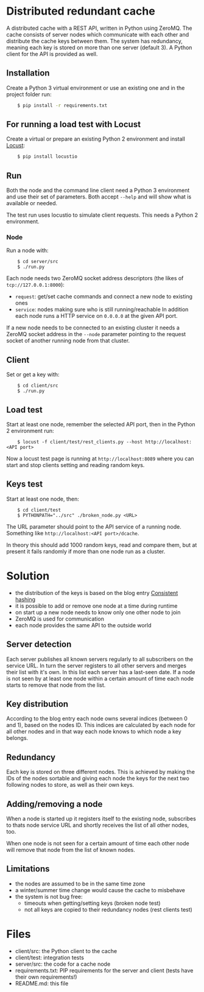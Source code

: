 # Distributed redundant cache

A distributed cache with a REST API, written in Python using ZeroMQ.
The cache consists of server nodes which communicate with each other and
distribute the cache keys between them. The system has redundancy, meaning each
key is stored on more than one server (default 3). A Python client for the
API is provided as well.


## Installation

Create a Python 3 virtual environment or use an existing one and in the project
folder run:
```bash
    $ pip install -r requirements.txt
```


## For running a load test with Locust

Create a virtual or prepare an existing Python 2 environment and install
[Locust](http://locust.io/):
```bash
    $ pip install locustio
```


## Run

Both the node and the command line client need a Python 3 environment and use
their set of parameters. Both accept `--help` and will show what is available
or needed.

The test run uses locustio to simulate client requests. This needs a Python 2
environment.


### Node

Run a node with:
```
    $ cd server/src
    $ ./run.py
```

Each node needs two ZeroMQ socket address descriptors (the likes of
`tcp://127.0.0.1:8000`):
- `request`: get/set cache commands and connect a new node to existing ones 
- `service`: nodes making sure who is still running/reachable
In addition each node runs a HTTP service on `0.0.0.0` at the given API port.

If a new node needs to be connected to an existing cluster it needs a ZeroMQ
socket address in the `--node` parameter pointing to the request socket of
another running node from that cluster.


## Client

Set or get a key with:
```
    $ cd client/src
    $ ./run.py
```

## Load test

Start at least one node, remember the selected API port, then in the Python 2
environment run:
```
    $ locust -f client/test/rest_clients.py --host http://localhost:<API port>
```
Now a locust test page is running at `http://localhost:8089` where you can
start and stop clients setting and reading random keys.


## Keys test

Start at least one node, then:
```
    $ cd client/test
    $ PYTHONPATH="../src" ./broken_node.py <URL>
```
The URL parameter should point to the API service of a running node. Something
like `http://localhost:<API port>/dcache`.

In theory this should add 1000 random keys, read and compare them, but at
present it fails randomly if more than one node run as a cluster.


# Solution

- the distribution of the keys is based on the blog entry
[Consistent hashing](http://michaelnielsen.org/blog/consistent-hashing/)
- it is possible to add or remove one node at a time during runtime
- on start up a new node needs to know only one other node to join
- ZeroMQ is used for communication
- each node provides the same API to the outside world


## Server detection

Each server publishes all known servers regularly to all subscribers on the
service URL. In turn the server registers to all other servers and merges their
list with it's own. In this list each server has a last-seen date. If a node is
not seen by at least one node within a certain amount of time each node starts
to remove that node from the list.


## Key distribution

According to the blog entry each node owns several indices (between 0 and 1),
based on the nodes ID. This indices are calculated by each node for all other
nodes and in that way each node knows to which node a key belongs.


## Redundancy

Each key is stored on three different nodes. This is achieved by making the IDs
of the nodes sortable and giving each node the keys for the next two following
nodes to store, as well as their own keys.


## Adding/removing a node

When a node is started up it registers itself to the existing node, subscribes
to thats node service URL and shortly receives the list of all other nodes, too. 

When one node is not seen for a certain amount of time each other node will
remove that node from the list of known nodes.


## Limitations

- the nodes are assumed to be in the same time zone
- a winter/summer time change would cause the cache to misbehave 
- the system is not bug free:
    - timeouts when getting/setting keys (broken node test)
    - not all keys are copied to their redundancy nodes (rest clients test)


# Files

- client/src: the Python client to the cache
- client/test: integration tests
- server/src: the code for a cache node
- requirements.txt: PIP requirements for the server and client (tests have
their own requirements!)
- README.md: this file
